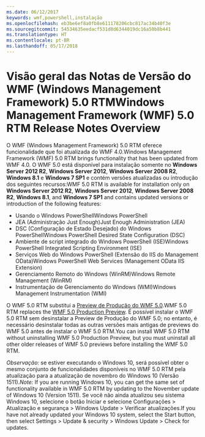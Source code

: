 ```yaml
---
ms.date: 06/12/2017
keywords: wmf,powershell,instalação
ms.openlocfilehash: eb3be6ef8a0fb8e611178206cbc817ac34b40f3e
ms.sourcegitcommit: 54534635eedacf531d8d6344019dc16a50b8b441
ms.translationtype: HT
ms.contentlocale: pt-BR
ms.lasthandoff: 05/17/2018
---
```

# <a name="windows-management-framework-wmf-50-rtm-release-notes-overview"></a><span data-ttu-id="6f00b-102">Visão geral das Notas de Versão do WMF (Windows Management Framework) 5.0 RTM</span><span class="sxs-lookup"><span data-stu-id="6f00b-102">Windows Management Framework (WMF) 5.0 RTM Release Notes Overview</span></span>

<span data-ttu-id="6f00b-103">O WMF (Windows Management Framework) 5.0 RTM oferece funcionalidade que foi atualizada do WMF 4.0.</span><span class="sxs-lookup"><span data-stu-id="6f00b-103">Windows Management Framework (WMF) 5.0 RTM brings functionality that has been updated from WMF 4.0.</span></span> <span data-ttu-id="6f00b-104">O WMF 5.0 está disponível para instalação somente no **Windows Server 2012 R2**, **Windows Server 2012**, **Windows Server 2008 R2**, **Windows 8.1** e **Windows 7 SP1** e contém versões atualizadas ou introdução dos seguintes recursos:</span><span class="sxs-lookup"><span data-stu-id="6f00b-104">WMF 5.0 RTM is available for installation only on **Windows Server 2012 R2**, **Windows Server 2012**, **Windows Server 2008 R2**, **Windows 8.1**, and **Windows 7 SP1** and contains updated versions or introduction of the following features:</span></span>

- <span data-ttu-id="6f00b-105">Usando o Windows PowerShell</span><span class="sxs-lookup"><span data-stu-id="6f00b-105">Windows PowerShell</span></span>
- <span data-ttu-id="6f00b-106">JEA (Administração Just Enough)</span><span class="sxs-lookup"><span data-stu-id="6f00b-106">Just Enough Administration (JEA)</span></span>
- <span data-ttu-id="6f00b-107">DSC (Configuração de Estado Desejado) do Windows PowerShell</span><span class="sxs-lookup"><span data-stu-id="6f00b-107">Windows PowerShell Desired State Configuration (DSC)</span></span>
- <span data-ttu-id="6f00b-108">Ambiente de script integrado do Windows PowerShell (ISE)</span><span class="sxs-lookup"><span data-stu-id="6f00b-108">Windows PowerShell Integrated Scripting Environment (ISE)</span></span>
- <span data-ttu-id="6f00b-109">Serviços Web do Windows PowerShell (Extensão do IIS do Management OData)</span><span class="sxs-lookup"><span data-stu-id="6f00b-109">Windows PowerShell Web Services (Management OData IIS Extension)</span></span>
- <span data-ttu-id="6f00b-110">Gerenciamento Remoto do Windows (WinRM)</span><span class="sxs-lookup"><span data-stu-id="6f00b-110">Windows Remote Management (WinRM)</span></span>
- <span data-ttu-id="6f00b-111">Instrumentação de Gerenciamento do Windows (WMI)</span><span class="sxs-lookup"><span data-stu-id="6f00b-111">Windows Management Instrumentation (WMI)</span></span>

<span data-ttu-id="6f00b-112">O WMF 5.0 RTM substitui a [Preview de Produção do WMF 5.0](http://blogs.msdn.com/b/powershell/archive/2015/08/31/windows-management-framework-5-0-production-preview-is-now-available.aspx).</span><span class="sxs-lookup"><span data-stu-id="6f00b-112">WMF 5.0 RTM replaces the [WMF 5.0 Production Preview](http://blogs.msdn.com/b/powershell/archive/2015/08/31/windows-management-framework-5-0-production-preview-is-now-available.aspx).</span></span> <span data-ttu-id="6f00b-113">É possível instalar o WMF 5.0 RTM sem desinstalar a Preview de Produção do WMF 5.0; no entanto, é necessário desinstalar todas as outras versões mais antigas de previews do WMF 5.0 antes de instalar o WMF 5.0 RTM.</span><span class="sxs-lookup"><span data-stu-id="6f00b-113">You can install WMF 5.0 RTM without uninstalling WMF 5.0 Production Preview, but you must uninstall all other older releases of WMF 5.0 previews before installing the WMF 5.0 RTM.</span></span>

<span data-ttu-id="6f00b-114">*Observação:* se estiver executando o Windows 10, será possível obter o mesmo conjunto de funcionalidades disponíveis no WMF 5.0 RTM pela atualização para a atualização de novembro do Windows 10 (Versão 1511).</span><span class="sxs-lookup"><span data-stu-id="6f00b-114">*Note:* If you are running Windows 10, you can get the same set of functionality available in WMF 5.0 RTM by updating to the November update of Windows 10 (Version 1511).</span></span> <span data-ttu-id="6f00b-115">Se você não ainda atualizou seu sistema Windows 10, selecione o botão Iniciar e selecione Configurações > Atualização e segurança > Windows Update > Verificar atualizações.</span><span class="sxs-lookup"><span data-stu-id="6f00b-115">If you have not already updated your Windows 10 system, select the Start button, then select Settings > Update & security > Windows Update > Check for updates.</span></span>
